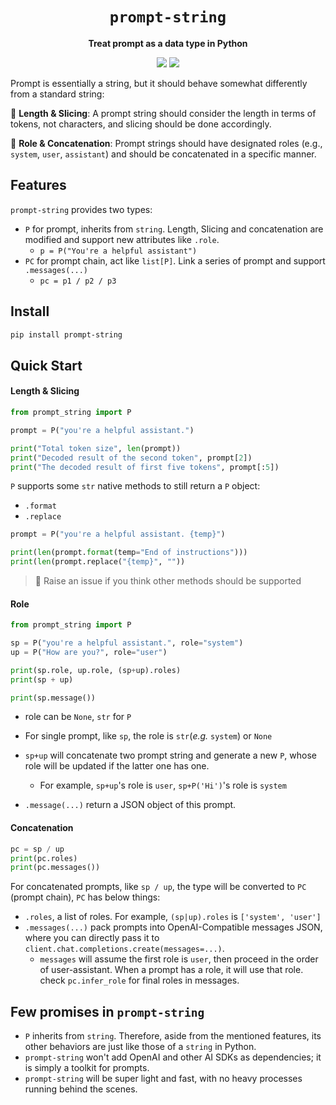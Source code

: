 <div align="center">
  <h1><code>prompt-string</code></h1>
  <p><strong>Treat prompt as a data type in Python</strong></p>
  <p>
    <img src="https://img.shields.io/badge/python->=3.11-blue">
    <a href="https://pypi.org/project/prompt-string/">
      <img src="https://img.shields.io/pypi/v/prompt-string.svg">
    </a>
</div>



Prompt is essentially a string, but it should behave somewhat differently from a standard string:

📏 **Length & Slicing**: A prompt string should consider the length in terms of tokens, not characters, and slicing should be done accordingly.

👨 **Role & Concatenation**: Prompt strings should have designated roles (e.g., `system`, `user`, `assistant`) and should be concatenated in a specific manner.



## Features

`prompt-string` provides two types:

- `P` for prompt, inherits from `string`. Length, Slicing and concatenation are modified and support new attributes like `.role`.
  - `p = P("You're a helpful assistant")`
- `PC` for prompt chain, act like `list[P]`. Link a series of prompt and support `.messages(...)`
  - `pc = p1 / p2 / p3`



## Install

```bash
pip install prompt-string
```



## Quick Start

#### Length & Slicing 

```python
from prompt_string import P

prompt = P("you're a helpful assistant.")

print("Total token size", len(prompt))
print("Decoded result of the second token", prompt[2])
print("The decoded result of first five tokens", prompt[:5])
```

`P` supports some `str` native methods to still return a `P` object:

- `.format`
- `.replace`

```python
prompt = P("you're a helpful assistant. {temp}")

print(len(prompt.format(temp="End of instructions")))
print(len(prompt.replace("{temp}", ""))
```

> 🧐 Raise an issue if you think other methods should be supported



#### Role

```python
from prompt_string import P

sp = P("you're a helpful assistant.", role="system")
up = P("How are you?", role="user")

print(sp.role, up.role, (sp+up).roles)
print(sp + up)

print(sp.message())
```

- role can be `None`, `str` for `P`
- For single prompt, like `sp`, the role is `str`(*e.g.* `system`) or `None`
- `sp+up` will concatenate two prompt string and generate a new `P`, whose role will be updated if the latter one has one.
  - For example, `sp+up`'s role is `user`, `sp+P('Hi')`'s role is `system`


- `.message(...)` return a JSON object of this prompt.



#### Concatenation

```python
pc = sp / up
print(pc.roles)
print(pc.messages())
```

For concatenated prompts, like `sp / up`, the type will be converted to `PC` (prompt chain), `PC` has below things:

- `.roles`, a list of roles. For example, `(sp|up).roles` is `['system', 'user']`
- `.messages(...)` pack prompts into OpenAI-Compatible messages JSON, where you can directly pass it to `client.chat.completions.create(messages=...)`.
  - `messages` will assume the first role is `user`, then proceed in the order of user-assistant. When a prompt has a role, it will use that role. check `pc.infer_role` for final roles in messages.



## Few promises in `prompt-string`

- `P` inherits from `string`. Therefore, aside from the mentioned features, its other behaviors are just like those of a `string` in Python.
- `prompt-string` won't add OpenAI and other AI SDKs as dependencies; it is simply a toolkit for prompts.
- `prompt-string` will be super light and fast, with no heavy processes running behind the scenes.


